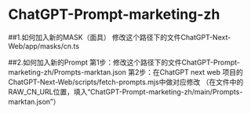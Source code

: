 # ChatGPT-Prompt-marketing-zh
##1.如何加入新的MASK（面具）
修改这个路径下的文件ChatGPT-Next-Web/app/masks/cn.ts

##2.如何加入新的Prompt
第1步：修改这个路径下的文件ChatGPT-Prompt-marketing-zh/Prompts-marktan.json
第2步：在ChatGPT next web 项目的ChatGPT-Next-Web/scripts/fetch-prompts.mjs中做对应修改
（在文件中的RAW_CN_URL位置，填入“ChatGPT-Prompt-marketing-zh/main/Prompts-marktan.json”）
